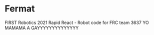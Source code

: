 # Fermat
FIRST Robotics 2021 Rapid React - Robot code for FRC team 3637 
YO MAMAMA A GAYYYYYYYYYYYYYY
